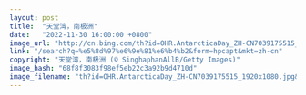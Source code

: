 ```yaml
---
layout: post
title:  "天堂湾，南极洲"
date:   "2022-11-30 16:00:00 +0800"
image_url: "http://cn.bing.com/th?id=OHR.AntarcticaDay_ZH-CN7039175515_1920x1080.jpg&rf=LaDigue_1920x1080.jpg&pid=hp"
link: "/search?q=%e5%8d%97%e6%9e%81%e6%b4%b2&form=hpcapt&mkt=zh-cn"
copyright: "天堂湾，南极洲 (© SinghaphanAllB/Getty Images)"
image_hash: "68f8f3083f98ef5eb22c3a92b9d4710d"
image_filename: "th?id=OHR.AntarcticaDay_ZH-CN7039175515_1920x1080.jpg&rf=LaDigue_1920x1080.jpg&pid=hp"
---
```

